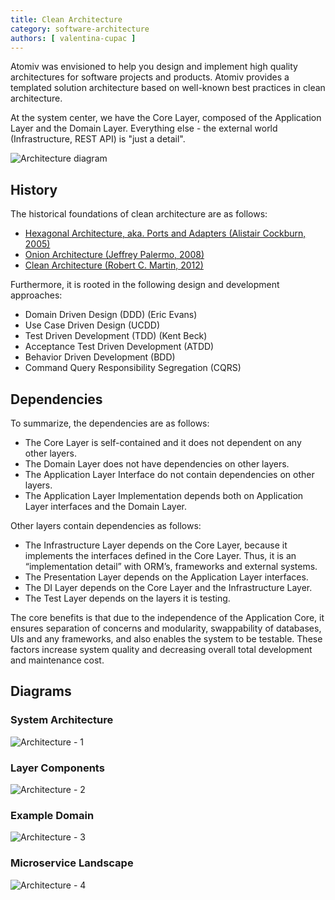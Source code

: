 ```yaml
---
title: Clean Architecture
category: software-architecture
authors: [ valentina-cupac ]
---
```


Atomiv was envisioned to help you design and implement high quality architectures for software projects and products. Atomiv provides a templated solution architecture based on well-known best practices in clean architecture.

At the system center, we have the Core Layer, composed of the Application Layer and the Domain Layer. Everything else - the external world (Infrastructure, REST API) is "just a detail".

![Architecture diagram](https://atomiv.github.io/img/architecture-layers.svg)

## History

The historical foundations of clean architecture are as follows:

* [Hexagonal Architecture, aka. Ports and Adapters \(Alistair Cockburn, 2005\)](https://dzone.com/articles/hexagonal-architecture-is-powerful) 
* [Onion Architecture \(Jeffrey Palermo, 2008\)](https://jeffreypalermo.com/2008/07/the-onion-architecture-part-1/)
* [Clean Architecture \(Robert C. Martin, 2012\)](https://blog.cleancoder.com/uncle-bob/2012/08/13/the-clean-architecture.html)

Furthermore, it is rooted in the following design and development approaches:

* Domain Driven Design \(DDD\) \(Eric Evans\)
* Use Case Driven Design \(UCDD\)
* Test Driven Development \(TDD\) \(Kent Beck\)
* Acceptance Test Driven Development \(ATDD\)
* Behavior Driven Development \(BDD\)
* Command Query Responsibility Segregation \(CQRS\)

## Dependencies

To summarize, the dependencies are as follows:

* The Core Layer is self-contained and it does not dependent on any other layers.
* The Domain Layer does not have dependencies on other layers.
* The Application Layer Interface do not contain dependencies on other layers.
* The Application Layer Implementation depends both on Application Layer interfaces and the Domain Layer.

Other layers contain dependencies as follows:

* The Infrastructure Layer depends on the Core Layer, because it implements the interfaces defined in the Core Layer. Thus, it is an “implementation detail” with ORM’s, frameworks and external systems.
* The Presentation Layer depends on the Application Layer interfaces.
* The DI Layer depends on the Core Layer and the Infrastructure Layer.
* The Test Layer depends on the layers it is testing.

The core benefits is that due to the independence of the Application Core, it ensures separation of concerns and modularity, swappability of databases, UIs and any frameworks, and also enables the system to be testable. These factors increase system quality and decreasing overall total development and maintenance cost.

## Diagrams

### System Architecture

![Architecture - 1]({{site.url}}/assets/Architecture_01.png)

### Layer Components

![Architecture - 2]({{site.url}}/assets/Architecture_02.png)

### Example Domain

![Architecture - 3]({{site.url}}/assets/Architecture_03.png)

### Microservice Landscape

![Architecture - 4]({{site.url}}/assets/Architecture_04.png)
